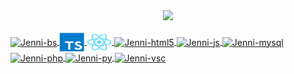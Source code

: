 <div align="center">
  <a href="https://github.com/godzilli">
  <img height="180em" src="https://github-readme-stats.vercel.app/api/top-langs/?username=godzilli&layout=compact&langs_count=7&theme=tokyonight"/>
</div>
  
<div style="display: inline_block"><br>
  <img align="center" alt="Jenni-bs" height="30" width="40" src="https://cdn.jsdelivr.net/gh/devicons/devicon/icons/bootstrap/bootstrap-plain.svg">
  <img align="center" alt="Jenni-Ts" height="30" width="40" src="https://raw.githubusercontent.com/devicons/devicon/master/icons/typescript/typescript-plain.svg">
  <img align="center" alt="Jenni-React" height="30" width="40" src="https://raw.githubusercontent.com/devicons/devicon/master/icons/react/react-original.svg">
  <img align="center" alt="Jenni-html5" height="30" width="40" src="https://cdn.jsdelivr.net/gh/devicons/devicon/icons/html5/html5-plain.svg">
  <img align="center" alt="Jenni-js" height="30" width="40" src="https://cdn.jsdelivr.net/gh/devicons/devicon/icons/javascript/javascript-plain.svg">
  <img align="center" alt="Jenni-mysql" height="30" width="40" src="https://cdn.jsdelivr.net/gh/devicons/devicon/icons/mysql/mysql-original.svg">
  <img align="center" alt="Jenni-php" height="30" width="40" src="https://cdn.jsdelivr.net/gh/devicons/devicon/icons/php/php-original.svg">
  <img align="center" alt="Jenni-py" height="30" width="40" src="https://cdn.jsdelivr.net/gh/devicons/devicon/icons/python/python-original.svg">
  <img align="center" alt="Jenni-vsc" height="30" width="40" src="https://cdn.jsdelivr.net/gh/devicons/devicon/icons/vscode/vscode-original.svg">
  </div>
